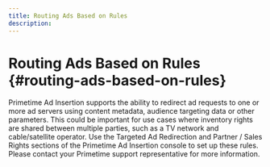 ```yaml
---
title: Routing Ads Based on Rules
description: 
---
```


# Routing Ads Based on Rules {#routing-ads-based-on-rules}

Primetime Ad Insertion supports the ability to redirect ad requests to one or more ad servers using content metadata, audience targeting data or other parameters. This could be important for use cases where inventory rights are shared between multiple parties, such as a TV network and cable/satellite operator. Use the Targeted Ad Redirection and Partner / Sales Rights sections of the Primetime Ad Insertion console to set up these rules. Please contact your Primetime support representative for more information.
